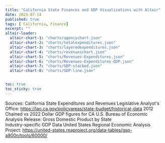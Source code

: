 ```yaml
---
title: "California State Finances and GDP Visualizations with Altair"
date: 2023-07-14
published: true
tags: [ California, Finance]
excerpt: ""
altair-loader:
  altair-chart-1: "charts/agencychart.json"
  altair-chart-2: "charts/totalexpenditures.json"
  altair-chart-3: "charts/layeredexpenditures.json"
  altair-chart-4: "charts/revenueschart.json"
  altair-chart-5: "charts/Revenues-Expenditures.json"
  altair-chart-6: "charts/Revenues-Expenditures-GDP.json"
  altair-chart-7: "charts/GDP-stacked.json"
  altair-chart-8: "charts/GDP-line.json"


toc: true
toc_sticky: true
---
```


<div id="altair-chart-1"></div>

<div id="altair-chart-2"></div>

<div id="altair-chart-3"></div>

<div id="altair-chart-4"></div>

<div id="altair-chart-5"></div>

<div id="altair-chart-6"></div>

<div id="altair-chart-7"></div>

<div id="altair-chart-8"></div>

Sources:
California State Expenditures and Revenues
  Legislative Analyst's Office: https://lao.ca.gov/policyareas/state-budget/historical-data
2012 Chained vs 2022 Dollar GDP figures for CA 
  U.S. Bureau of Economic Analysis  Release: Gross Domestic Product by State  
Industry-specific GDP Data
  United States Regional Economic Analysis Project: https://united-states.reaproject.org/data-tables/gsp-a900n/tools/60000/
